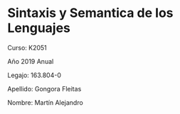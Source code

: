 # Sintaxis y Semantica de los Lenguajes
Curso: K2051

Año 2019 Anual

Legajo: 163.804-0

Apellido: Gongora Fleitas

Nombre: Martín Alejandro
